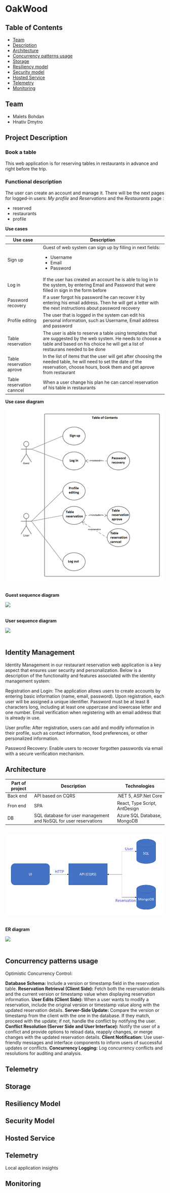 # **OakWood**

## **Table of Contents**

- [Team](#team)
- [Description](#project-description)
- [Architecture](#architecture)
- [Concurrency patterns usage](#monitoring)
- [Storage](#storage)
- [Resiliency model](#resiliency-model)
- [Security model](#security-model)
- [Hosted Service](#hosted-service)
- [Telemetry](#telemetry)
- [Monitoring](#monitoring)

## **Team**

- Malets Bohdan
- Hnativ Dmytro 

## **Project Description**

### **Book a table**

This web application is for reserving tables in restaurants in advance and right before the trip.

### **Functional description**

The user can create an account and manage it. There will be the next pages for logged-in users: _My profile_ and _Reservations_ and the _Restaurants_ page :

- reserved
- restaurants
- profile

**Use cases**

| Use case                | Description                                                                                                                                                                                                                                                                                                |
| ----------------------- | ---------------------------------------------------------------------------------------------------------------------------------------------------------------------------------------------------------------------------------------------------------------------------------------------------------- |
| Sign up                 | Guest of web system can sign up by filling in next fields: <ul><li>Username</li><li>Email</li><li>Password</li></ul>                                                                                                                                                                                       |
| Log in                  | If the user has created an account he is able to log in to the system, by entering Email and Password that were filled in sign in the form before                                                                                                                                                          |
| Password recovery       | If a user forgot his password he can recover it by entering his email address. Then he will get a letter with the next instructions about password recovery                                                                                                                                                |
| Profile editing         | The user that is logged in the system can edit his personal information, such as Username, Email address and password                                                                                                                                                                                      |
| Table reservation       | The user is able to reserve a table using templates that are suggested by the web system. He needs to choose a table and based on his choice he will get a list of restaurans needed to be done                                                                                                            |
| Table reservation aprove| In the list of items that the user will get after choosing the needed table, he will need to set the date of the reservation, choose hours, book them and get aprove from restaurant                                                                                                            |  
| Table reservation canncel | When a user change his plan he can cancel reservation of his table in restaurants                

**Use case diagram**

<img src="use-case-diagram.png">
<br/>
<br/>

**Guest sequence diagram**

<img src="./Documentation/guest-sequence-diagram.png">
<br/>
<br/>

**User sequence diagram**

<img src="./Documentation/user-sequence-diagram.png">
<br/>
<br/>

## **Identity Management**

Identity Management in our restaurant reservation web application is a key aspect that ensures user security and personalization. Below is a description of the functionality and features associated with the identity management system:

Registration and Login:
The application allows users to create accounts by entering basic information (name, email, password). Upon registration, each user will be assigned a unique identifier. Password must be at least 8 characters long, including at least one uppercase and lowercase letter and one number. Email verification when registering with an email address that is already in use.

User profile:
After registration, users can add and modify information in their profile, such as contact information, food preferences, or other personalized information.

Password Recovery:
Enable users to recover forgotten passwords via email with a secure verification mechanism.

## **Architecture**

| Part of project | Description                                               | Technologies                  |
| --------------- | --------------------------------------------------------- | ----------------------------- |
| Back end        | API based on CQRS                                         | .NET 5, ASP.Net Core          |
| Fron end        | SPA                                                       | React, Type Script, AntDesign |
| DB              | SQL database for user management and NoSQL for user reservations | Azure SQL Database, MongoDB   |

<br/>
<img src="architecture-diagram.png">
<br/>
<br/>

**ER diagram**

<img src="./Documentation/Go & See ER-diagram.png">
<br/>
<br/>

## **Concurrency patterns usage**

Optimistic Concurrency Control:

**Database Schema:**
Include a version or timestamp field in the reservation table.
**Reservation Retrieval (Client Side):**
Fetch both the reservation details and the current version or timestamp value when displaying reservation information.
**User Edits (Client Side):**
When a user wants to modify a reservation, include the original version or timestamp value along with the updated reservation details.
**Server-Side Update:**
Compare the version or timestamp from the client with the one in the database.
If they match, proceed with the update; if not, handle the conflict by notifying the user.
**Conflict Resolution (Server Side and User Interface):**
Notify the user of a conflict and provide options to reload data, reapply changes, or merge changes with the updated reservation details.
**Client Notification:**
Use user-friendly messages and interface components to inform users of successful updates or conflicts.
**Concurrency Logging:**
Log concurrency conflicts and resolutions for auditing and analysis.

## **Telemetry**

## **Storage**

## **Resiliency Model**

## **Security Model**

## **Hosted Service**

## **Telemetry**

Local application insights

## **Monitoring**
